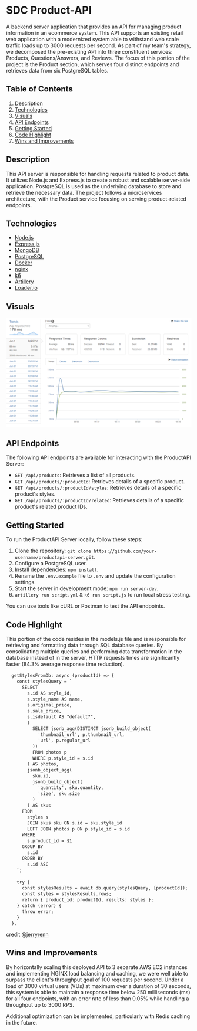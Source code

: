 # SDC Product-API

A backend server application that provides an API for managing product information in an ecommerce system. This API supports an existing retail web application with a modernized system able to withstand web scale traffic loads up to 3000 requests per second. As part of my team's strategy, we decomposed the pre-existing API into three constituent services: Products, Questions/Answers, and Reviews. The focus of this portion of the project is the Product section, which serves four distinct endpoints and retrieves data from six PostgreSQL tables.

## Table of Contents

1. [Description](#description)
2. [Technologies](#technologies)
3. [Visuals](#visuals)
4. [API Endpoints](#api-endpoints)
5. [Getting Started](#getting-started)
6. [Code Highlight](#code-highlight)
7. [Wins and Improvements](#wins-and-improvements)


## Description

This API server is responsible for handling requests related to product data. It utilizes Node.js and Express.js to create a robust and scalable server-side application. PostgreSQL is used as the underlying database to store and retrieve the necessary data. The project follows a microservices architecture, with the Product service focusing on serving product-related endpoints.


## Technologies

- [Node.js](https://nodejs.org/)
- [Express.js](https://expressjs.com/)
- [MongoDB](https://www.mongodb.com/)
- [PostgreSQL](https://www.postgresql.org/)
- [Docker](https://www.docker.com/)
- [nginx](https://nginx.org/)
- [k6](https://k6.io/)
- [Artillery](https://www.artillery.io/)
- [Loader.io](https://loader.io/)

## Visuals

![storeFront Solutions Home Page](./loader.io-test.png)


## API Endpoints

The following API endpoints are available for interacting with the ProductAPI Server:

- `GET /api/products`: Retrieves a list of all products.
- `GET /api/products/:productId`: Retrieves details of a specific product.
- `GET /api/products/:productId/styles`: Retrieves details of a specific product's styles.
- `GET /api/products/:productId/related`: Retrieves details of a specific product's related product IDs.

## Getting Started

To run the ProductAPI Server locally, follow these steps:

1. Clone the repository: `git clone https://github.com/your-username/productapi-server.git`.
2. Configure a PostgreSQL user.
3. Install dependencies: `npm install`.
4. Rename the `.env.example` file to `.env` and update the configuration settings.
5. Start the server in development mode: `npm run server-dev`.
6. `artillery run script.yml` & `k6 run script.js` to run local stress testing.

You can use tools like cURL or Postman to test the API endpoints.

## Code Highlight

This portion of the code resides in the models.js file and is responsible for retrieving and formatting data through SQL database queries. By consolidating multiple queries and performing data transformation in the database instead of in the server, HTTP requests times are significantly faster (84.3% average response time reduction).
```
  getStylesFromDb: async (productId) => {
    const stylesQuery = `
      SELECT
        s.id AS style_id,
        s.style_name AS name,
        s.original_price,
        s.sale_price,
        s.isdefault AS "default?",
        (
          SELECT jsonb_agg(DISTINCT jsonb_build_object(
            'thumbnail_url', p.thumbnail_url,
            'url', p.regular_url
          ))
          FROM photos p
          WHERE p.style_id = s.id
        ) AS photos,
        jsonb_object_agg(
          sku.id,
          jsonb_build_object(
            'quantity', sku.quantity,
            'size', sku.size
          )
        ) AS skus
      FROM
        styles s
        JOIN skus sku ON s.id = sku.style_id
        LEFT JOIN photos p ON p.style_id = s.id
      WHERE
        s.product_id = $1
      GROUP BY
        s.id
      ORDER BY
        s.id ASC
    `;

    try {
      const stylesResults = await db.query(stylesQuery, [productId]);
      const styles = stylesResults.rows;
      return { product_id: productId, results: styles };
    } catch (error) {
      throw error;
    }
  },
```
credit @[jerryrenn](https://github.com/jerryrenn)

## Wins and Improvements

By horizontally scaling this deployed API to 3 separate AWS EC2 instances and implementing NGINX load balancing and caching, we were well able to surpass the client's throughput goal of 100 requests per second. Under a load of 3000 virtual users (VUs) at maximum over a duration of 30 seconds, this system is able to maintain a response time below 250 milliseconds (ms) for all four endpoints, with an error rate of less than 0.05% while handling a throughput up to 3000 RPS.

Additional optimization can be implemented, particularly with Redis caching in the future.
